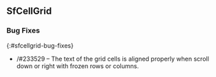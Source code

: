 ## SfCellGrid

### Bug Fixes
{:#sfcellgrid-bug-fixes}

* /#233529 – The text of the grid cells is aligned properly when scroll down or right with frozen rows or columns.